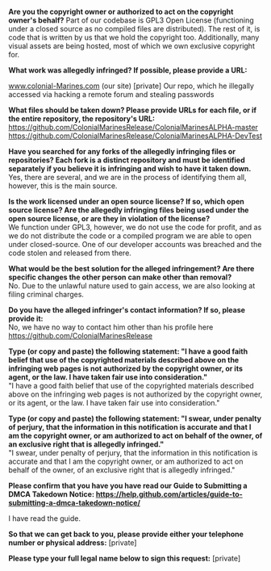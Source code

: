 **Are you the copyright owner or authorized to act on the copyright owner's behalf?**
Part of our codebase is GPL3 Open License (functioning under a closed source as no compiled files are distributed). The rest of it, is code that is written by us that we hold the copyright too. Additionally, many visual assets are being hosted, most of which we own exclusive copyright for.

**What work was allegedly infringed? If possible, please provide a URL:**

www.colonial-Marines.com (our site) [private] Our repo, which he illegally accessed via hacking a remote forum and stealing passwords

**What files should be taken down? Please provide URLs for each file, or if the entire repository, the repository's URL:**  
https://github.com/ColonialMarinesRelease/ColonialMarinesALPHA-master  
https://github.com/ColonialMarinesRelease/ColonialMarinesALPHA-DevTest

**Have you searched for any forks of the allegedly infringing files or repositories? Each fork is a distinct repository and must be identified separately if you believe it is infringing and wish to have it taken down.**  
Yes, there are several, and we are in the process of identifying them all, however, this is the main source.

**Is the work licensed under an open source license? If so, which open source license? Are the allegedly infringing files being used under the open source license, or are they in violation of the license?**  
We function under GPL3, however, we do not use the code for profit, and as we do not distribute the code or a compiled program we are able to open under closed-source. One of our developer accounts was breached and the code stolen and released from there.

**What would be the best solution for the alleged infringement? Are there specific changes the other person can make other than removal?**  
No. Due to the unlawful nature used to gain access, we are also looking at filing criminal charges.

**Do you have the alleged infringer's contact information? If so, please provide it:**  
No, we have no way to contact him other than his profile here https://github.com/ColonialMarinesRelease

**Type (or copy and paste) the following statement: "I have a good faith belief that use of the copyrighted materials described above on the infringing web pages is not authorized by the copyright owner, or its agent, or the law. I have taken fair use into consideration."**  
"I have a good faith belief that use of the copyrighted materials described above on the infringing web pages is not authorized by the copyright owner, or its agent, or the law. I have taken fair use into consideration."

**Type (or copy and paste) the following statement: "I swear, under penalty of perjury, that the information in this notification is accurate and that I am the copyright owner, or am authorized to act on behalf of the owner, of an exclusive right that is allegedly infringed."**  
"I swear, under penalty of perjury, that the information in this notification is accurate and that I am the copyright owner, or am authorized to act on behalf of the owner, of an exclusive right that is allegedly infringed."

**Please confirm that you have you have read our Guide to Submitting a DMCA Takedown Notice: https://help.github.com/articles/guide-to-submitting-a-dmca-takedown-notice/**

I have read the guide.

**So that we can get back to you, please provide either your telephone number or physical address:** [private]

**Please type your full legal name below to sign this request:** [private]
